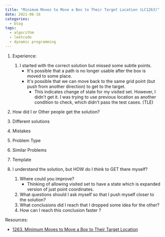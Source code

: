 ```yaml
---
title: "Minimum Moves to Move a Box to Their Target Location (LC1263)"
date: 2021-06-16
categories:
  - blog
tags:
  - algorithm
  - leetcode
  - dynamic programming
---
```


1. Experience:
    1. I started with the correct solution but missed some subtle points.
        * It's possible that a path is no longer usable after the box is moved to some place.
        * It's possible that we can move back to the same grid point (but push from another direction) to get to the target.
            * This indicates change of state for my visited set. However, I didn't get it. I was trying to use previous location as another condition to check, which didn't pass the test cases. (TLE)


2. How did I or Other people get the solution? 

3. Different solutions

4. Mistakes


5. Problem Type


  
6. Similar Problems

7. Template

8. I understand the solution, but HOW do I think to GET there myself?
    1. Where could you improve?
        * Thinking of allowing visited set to have a state which is expanded version of just point coordinates.
    2. What questions should I ask myself so that I push myself closer to the solution? 
    3. What conclusions did I reach that I dropped some idea for the other?
    4. How can I reach this conclusion faster ?
    



Resources:
* [1263. Minimum Moves to Move a Box to Their Target Location][LeetCode Link]


[LeetCode Link]: https://leetcode.com/problems/minimum-moves-to-move-a-box-to-their-target-location/